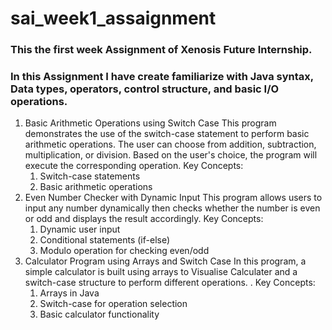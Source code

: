 # sai_week1_assaignment
### This the first week Assignment of Xenosis Future Internship.
### In this Assignment I have create familiarize with Java syntax, Data types, operators, control structure, and basic I/O operations.
1. Basic Arithmetic Operations using Switch Case
This program demonstrates the use of the switch-case statement to perform basic arithmetic operations. The user can choose from addition, subtraction, multiplication, or division. Based on the user's choice, the program will execute the corresponding operation.
Key Concepts:
      1. Switch-case statements
      2. Basic arithmetic operations
2. Even Number Checker with Dynamic Input
This program allows users to input any number dynamically then checks whether the number is even or odd and displays the result accordingly.
Key Concepts:
      1. Dynamic user input
      2. Conditional statements (if-else)
      3. Modulo operation for checking even/odd
3. Calculator Program using Arrays and Switch Case
In this program, a simple calculator is built using arrays to Visualise Calculater and a switch-case structure to perform different operations. .
Key Concepts:
      1. Arrays in Java
      2. Switch-case for operation selection
      3. Basic calculator functionality

